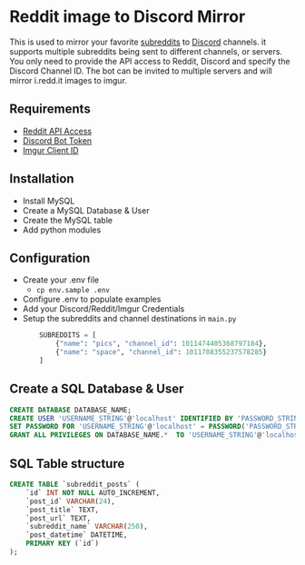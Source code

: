 # Reddit image to Discord Mirror

This is used to mirror your favorite [subreddits](https://reddit.com) to [Discord](https://discord.com) channels. it supports multiple subreddits being sent to different channels, or servers.  You only need to provide the API access to Reddit, Discord and specify the Discord Channel ID.  The bot can be invited to multiple servers and will mirror i.redd.it images to imgur.


## Requirements

* [Reddit API Access](https://www.reddit.com/prefs/apps/)
* [Discord Bot Token](https://discord.com/developers/applications)
* [Imgur Client ID](https://api.imgur.com/oauth2/addclient)

## Installation

* Install MySQL
* Create a MySQL Database & User
* Create the MySQL table
* Add python modules


## Configuration
* Create your .env file
    * `cp env.sample .env`
* Configure .env to populate examples
* Add your Discord/Reddit/Imgur Credentials
* Setup the subreddits and channel destinations in `main.py`
    ```python
        SUBREDDITS = [
            {"name": "pics", "channel_id": 1011474405368797184},
            {"name": "space", "channel_id": 1011788355237578285}
        ]
    ```


## Create a SQL Database & User
```sql
CREATE DATABASE DATABASE_NAME;
CREATE USER 'USERNAME_STRING'@'localhost' IDENTIFIED BY 'PASSWORD_STRING';
SET PASSWORD FOR 'USERNAME_STRING'@'localhost' = PASSWORD('PASSWORD_STRING');
GRANT ALL PRIVILEGES ON DATABASE_NAME.*  TO 'USERNAME_STRING'@'localhost';
```

## SQL Table structure
```sql
CREATE TABLE `subreddit_posts` (
	`id` INT NOT NULL AUTO_INCREMENT,
	`post_id` VARCHAR(24),
	`post_title` TEXT,
	`post_url` TEXT,
	`subreddit_name` VARCHAR(250),
	`post_datetime` DATETIME,
	PRIMARY KEY (`id`)
);
```
